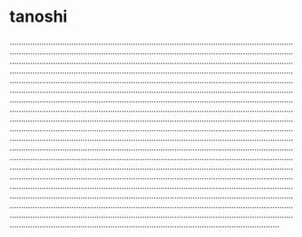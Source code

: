 # tanoshi
..........................................................................................................................................................................................................................................................................................................................................................................................................................................................................................................................................................................................................................................................................................................................................................................................................................................................................................................................................................................................................................................................................................................................................................................................................................................................................................................................................................................................................................................................................................................................................................................................................................................................................................................................................................................................................................................................................................................................................................................................................................................................................................................................................................................................................................................................................................................................................................................................................................................................................................................................................................................